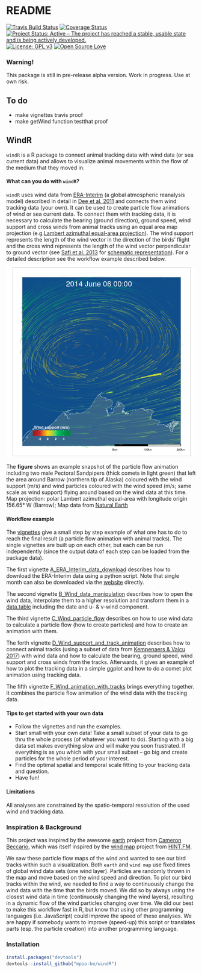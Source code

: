 README
================

[![Travis Build Status](https://travis-ci.org/mpio-be/windR.svg?branch=master)](https://travis-ci.org/mpio-be/windR) [![Coverage Status](https://img.shields.io/codecov/c/github/mpio-be/windR/master.svg)](https://codecov.io/github/mpio-be/windR?branch=master) [![Project Status: Active – The project has reached a stable, usable state and is being actively developed.](http://www.repostatus.org/badges/latest/active.svg)](http://www.repostatus.org/#active) [![License: GPL v3](https://img.shields.io/badge/License-GPL%20v3-blue.svg)](https://www.gnu.org/licenses/gpl-3.0) [![Open Source Love](https://badges.frapsoft.com/os/v2/open-source.png?v=103)](https://opensource.org/)

### Warning!

This package is still in pre-release alpha version. Work in progress. Use at own risk.

To do
-----

-   make vignettes travis proof
-   make getWind function testthat proof

WindR
-----

`windR` is a R package to connect animal tracking data with wind data (or sea current data) and allows to visualize animal movements within the flow of the medium that they moved in.

#### What can you do with `windR`?

`windR` uses wind data from [ERA-Interim](https://www.ecmwf.int/en/forecasts/datasets/reanalysis-datasets/era-interim) (a global atmospheric reanalysis model) described in detail in [Dee et al. 2011](https://rmets.onlinelibrary.wiley.com/doi/abs/10.1002/qj.828) and connects them wind tracking data (your own). It can be used to create particle flow animations of wind or sea current data. To connect them with tracking data, it is necessary to calculate the bearing (ground direction), ground speed, wind support and cross winds from animal tracks using an equal area map projection (e.g.[Lambert azimuthal equal-area projection](https://en.wikipedia.org/wiki/Lambert_azimuthal_equal-area_projection)). The wind support represents the length of the wind vector in the direction of the birds’ flight and the cross wind represents the length of the wind vector perpendicular to ground vector (see [Safi et al. 2013](https://movementecologyjournal.biomedcentral.com/articles/10.1186/2051-3933-1-4) for [schematic representation](http://media.springernature.com/full/springer-static/image/art%3A10.1186%2F2051-3933-1-4/MediaObjects/40462_2013_Article_4_Fig1_HTML.jpg)). For a detailed description see the workflow example described below.

![](README_files/figure-markdown_github/unnamed-chunk-2-1.png)

The **figure** shows an example snapshot of the particle flow animation including two male Pectoral Sandpipers (thick comets in light green) that left the area around Barrow (northern tip of Alaska) coloured with the wind support (m/s) and wind particles coloured with the wind speed (m/s; same scale as wind support) flying around based on the wind data at this time. Map projection: polar Lambert azimuthal equal-area with longitude origin 156.65° W (Barrow); Map data from [Natural Earth](http://www.naturalearthdata.com)

#### Workflow example

The [vignettes](http://r-pkgs.had.co.nz/vignettes.html) give a small step by step example of what one has to do to reach the final result (a particle flow animation with animal tracks). The single vignettes are built up on each other, but each can be run independently (since the output data of each step can be loaded from the package data).

The first vignette [A\_ERA\_Interim\_data\_download](insert%20link%20to%20html) describes how to download the ERA-Interim data using a python script. Note that single month can also be downloaded via the [website](http://apps.ecmwf.int/datasets/data/interim-full-daily/levtype=sfc/) directly.

The second vignette [B\_Wind\_data\_manipulation](insert%20link%20to%20html) describes how to open the wind data, interpolate them to a higher resolution and transform them in a [data.table](https://cran.r-project.org/web/packages/data.table/vignettes/datatable-intro.html) including the date and u- & v-wind component.

The third vignette [C\_Wind\_particle\_flow](insert%20link%20to%20html) describes on how to use wind data to calculate a particle flow (how to create particles) and how to create an animation with them.

The forth vignette [D\_Wind\_support\_and\_track\_animation](insert%20link%20to%20html) describes how to connect animal tracks (using a subset of data from [Kempenaers & Valcu 2017](https://www.nature.com/articles/nature20813)) with wind data and how to calculate the bearing, ground speed, wind support and cross winds from the tracks. Afterwards, it gives an example of how to plot the tracking data in a simple ggplot and how to do a comet plot animation using tracking data.

The fifth vignette [F\_Wind\_animation\_with\_tracks](insert%20link%20to%20html) brings everything together. It combines the particle flow animation of the wind data with the tracking data.

#### Tips to get started with your own data

-   Follow the vignettes and run the examples.
-   Start small with your own data! Take a small subset of your data to go thru the whole process (of whatever you want to do). Starting with a big data set makes everything slow and will make you soon frustrated. If everything is as you which with your small subset – go big and create particles for the whole period of your interest.
-   Find the optimal spatial and temporal scale fitting to your tracking data and question.
-   Have fun!

#### Limitations

All analyses are constrained by the spatio-temporal resolution of the used wind and tracking data.

### Inspiration & Background

This project was inspired by the awesome [earth](https://earth.nullschool.net/) project from [Cameron Beccario](https://github.com/cambecc), which was itself inspired by the [wind map](http://hint.fm/wind) project from [HINT.FM](http://hint.fm/).

We saw these particle flow maps of the wind and wanted to see our bird tracks within such a visualization. Both `earth` and `wind map` use fixed times of global wind data sets (one wind layer). Particles are randomly thrown in the map and move based on the wind speed and direction. To plot our bird tracks within the wind, we needed to find a way to continuously change the wind data with the time that the birds moved. We did so by always using the closest wind data in time (continuously changing the wind layers), resulting in a dynamic flow of the wind particles changing over time. We did our best to make this workflow fast in R, but know that using other programming languages (i.e. JavaScript) could improve the speed of these analyses. We are happy if somebody wants to improve (speed-up) this script or translates parts (esp. the particle creation) into another programming language.

### Installation

``` r
install.packages("devtools")
devtools::install_github("mpio-be/windR")
```
